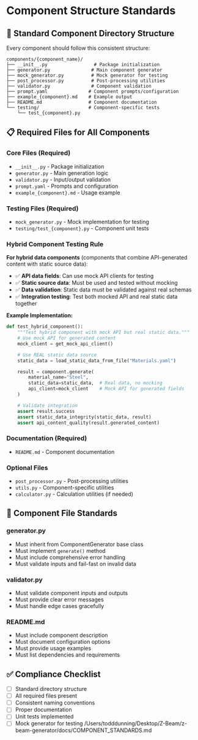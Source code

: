 # Component Structure Standards

## 📁 Standard Component Directory Structure

Every component should follow this consistent structure:

```
components/{component_name}/
├── __init__.py                 # Package initialization
├── generator.py               # Main component generator
├── mock_generator.py          # Mock generator for testing
├── post_processor.py          # Post-processing utilities
├── validator.py               # Component validation
├── prompt.yaml               # Component prompts/configuration
├── example_{component}.md    # Example output
├── README.md                 # Component documentation
└── testing/                  # Component-specific tests
    └── test_{component}.py
```

## 📋 Required Files for All Components

### Core Files (Required)
- `__init__.py` - Package initialization
- `generator.py` - Main generation logic
- `validator.py` - Input/output validation
- `prompt.yaml` - Prompts and configuration
- `example_{component}.md` - Usage example

### Testing Files (Required)
- `mock_generator.py` - Mock implementation for testing
- `testing/test_{component}.py` - Component unit tests

### Hybrid Component Testing Rule

**For hybrid data components** (components that combine API-generated content with static source data):

- ✅ **API data fields**: Can use mock API clients for testing
- ✅ **Static source data**: Must be used and tested without mocking
- ✅ **Data validation**: Static data must be validated against real schemas
- ✅ **Integration testing**: Test both mocked API and real static data together

**Example Implementation:**
```python
def test_hybrid_component():
    """Test hybrid component with mock API but real static data."""
    # Use mock API for generated content
    mock_client = get_mock_api_client()

    # Use REAL static data source
    static_data = load_static_data_from_file("Materials.yaml")

    result = component.generate(
        material_name="Steel",
        static_data=static_data,  # Real data, no mocking
        api_client=mock_client    # Mock API for generated fields
    )

    # Validate integration
    assert result.success
    assert static_data_integrity(static_data, result)
    assert api_content_quality(result.generated_content)
```

### Documentation (Required)
- `README.md` - Component documentation

### Optional Files
- `post_processor.py` - Post-processing utilities
- `utils.py` - Component-specific utilities
- `calculator.py` - Calculation utilities (if needed)

## 🔧 Component File Standards

### generator.py
- Must inherit from ComponentGenerator base class
- Must implement `generate()` method
- Must include comprehensive error handling
- Must validate inputs and fail-fast on invalid data

### validator.py
- Must validate component inputs and outputs
- Must provide clear error messages
- Must handle edge cases gracefully

### README.md
- Must include component description
- Must document configuration options
- Must provide usage examples
- Must list dependencies and requirements

## ✅ Compliance Checklist

- [ ] Standard directory structure
- [ ] All required files present
- [ ] Consistent naming conventions
- [ ] Proper documentation
- [ ] Unit tests implemented
- [ ] Mock generator for testing</content>
<parameter name="filePath">/Users/todddunning/Desktop/Z-Beam/z-beam-generator/docs/COMPONENT_STANDARDS.md
